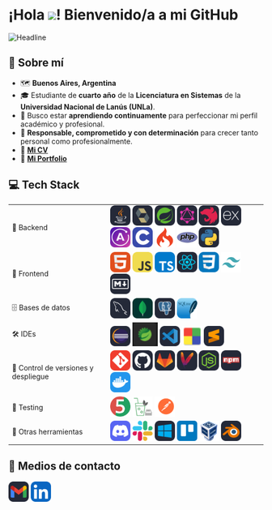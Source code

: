 # **¡Hola <img src = "https://raw.githubusercontent.com/MartinHeinz/MartinHeinz/master/wave.gif" width = 30px>! Bienvenido/a a mi GitHub**
<img src="https://readme-typing-svg.herokuapp.com?color=%FF0080AA&size=32&width=600&height=50&lines=Maximiliano+Calahorra;Junior+Developer;Estudiante+Lic.+en+Sistemas" alt="Headline"/>

## 🤳 Sobre mí 
- 🗺️ **Buenos Aires, Argentina**
- 🎓 Estudiante de **cuarto año** de la **Licenciatura en Sistemas** de la **Universidad Nacional de Lanús (UNLa)**.
- 📖 Busco estar **aprendiendo continuamente** para perfeccionar mi perfil académico y profesional.
- 🙏 **Responsable, comprometido y con determinación** para crecer tanto personal como profesionalmente.
- 📄 <a href="https://drive.google.com/file/d/17z7zrDlTnDZstGTgJy6YB0RVmZ7fUQNi/view?usp=sharing" target="_blank"><b>Mi CV</b></a>
- 💼 <a href="https://maximilianocalahorra.vercel.app" target="_blank"><b>Mi Portfolio</b></a>

## 💻 Tech Stack
<table>
    <tr>
        <td>🔧 Backend</td>
        <td>
            <img height="40" src="tech-icons/backend/java.svg" title="Java"/>
            <img height="40" src="tech-icons/backend/hibernate.svg" title="Hibernate"/>
            <img height="40" src="tech-icons/backend/spring.svg" title="Spring"/>
            <img height="40" src="tech-icons/backend/graphql.svg" title="GraphQL"/>
            <img height="40" src="tech-icons/backend/netsjs.svg" title="NestJS"/>
            <img height="40" src="tech-icons/backend/express.svg" title="Express"/>
            <img height="40" src="tech-icons/backend/apollo.svg" title="Apollo"/>
            <img height="40" src="tech-icons/backend/c.svg" title="C"/>
            <img width="40" src="tech-icons/backend/codeigniter.svg" title="CodeIgniter"/>
            <img width="40" src="tech-icons/backend/php.svg" title="PHP"/>
            <img height="40" src="tech-icons/backend/python.svg" title="Python"/>
        </td>
    </tr>
    <tr>
        <td>🎨 Frontend</td>
        <td>
            <img height="40" src="tech-icons/frontend/html.svg" title="HTML"/>
            <img height="40" src="tech-icons/frontend/js.svg" title="JavaScript"/>
            <img height="40" src="tech-icons/frontend/ts.svg" title="TypeScript"/>
            <img height="40" src="tech-icons/frontend/react.svg" title="React"/>
            <img height="40" src="tech-icons/frontend/css.svg" title="CSS"/>
            <img width="40" src="tech-icons/frontend/tailwind.svg" title="Tailwind"/>
            <img height="40" src="tech-icons/frontend/md.svg" title="Markdown"/>
        </td>
    </tr>
    <tr>
        <td>🗄️ Bases de datos</td>
        <td>
            <img height="40" src="tech-icons/databases/mysql.svg" title="MySQL"/>
            <img height="40" src="tech-icons/databases/mongodb.svg" title="MongoDB"/>
            <img height="40" src="tech-icons/databases/postgresql.svg" title="PostgreSQL"/>
            <img height="40" src="tech-icons/databases/sqlite.svg" title="SQLite"/>
        </td>
    </tr>
    <tr>
        <td>🛠️ IDEs</td>
        <td>
            <img height="40" src="tech-icons/IDEs/eclipse.svg" title="Eclipse"/>
            <img width="50" src="tech-icons/IDEs/sts.png" title="Spring Tool Suite"/>
            <img height="40" src="tech-icons/IDEs/vscode.svg" title="Visual Studio Code"/>
            <img width="40" src="tech-icons/IDEs/codeblocks.png" title="CodeBlocks"/>
            <img height="40" src="tech-icons/IDEs/sublime.svg" title="Sublime Text"/>
        </td>
    </tr>
    <tr>
        <td>🚀 Control de versiones y despliegue</td>
        <td>
            <img height="40" src="tech-icons/deploy/git.svg" title="Git"/>
            <img height="40" src="tech-icons/deploy/github.svg" title="GitHub"/>
            <img height="40" src="tech-icons/deploy/gitlab.svg" title="GitLab"/>
            <img height="40" src="tech-icons/deploy/maven.svg" title="Maven"/>
            <img height="40" src="tech-icons/deploy/nodejs.svg" title="Node.js"/>
            <img height="40" src="tech-icons/deploy/npm.svg" title="NPM"/>
            <img height="40" src="tech-icons/deploy/docker.svg" title="Docker"/>
        </td>
    </tr>
    <tr>
        <td>🧪 Testing</td>
        <td>
            <img width="40" src="tech-icons/testing/junit.svg" title="JUnit"/>
            <img width="40" src="tech-icons/testing/mockito.png" title="Mockito"/>
            <img width="40" src="tech-icons/testing/postman.svg" title="Postman"/>
        </td>
    </tr>
    <tr>
        <td>🧰 Otras herramientas</td>
        <td>
            <img height="40" src="tech-icons/tools/discord.svg" title="Discord"/>
            <img width="40" src="tech-icons/tools/slack.svg" title="Slack"/>
            <img height="40" src="tech-icons/tools/windows.svg" title="Windows"/>
            <img width="40" src="tech-icons/tools/trello.svg" title="Trello"/>
            <img width="40" src="tech-icons/tools/virtualbox.svg" title="VirtualBox"/>
            <img height="40" src="tech-icons/tools/blender.svg" title="Blender"/>
        </td>
    </tr>
</table>

## 📨 Medios de contacto
<a href="mailto:maximilianocalahorra@gmail.com" target="_blank"><img height="40" src="tech-icons/gmail.svg" title="Gmail"/></a>
<a href="https://www.linkedin.com/in/maximiliano-calahorra/" target="_blank"><img height="40" src="tech-icons/linkedin.svg" title="LinkedIn"/></a>
